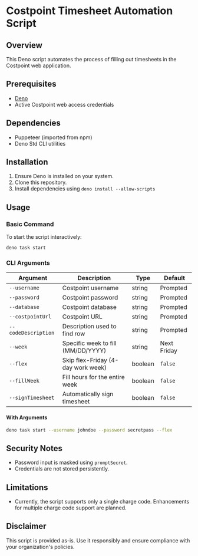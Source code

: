 
# Costpoint Timesheet Automation Script

## Overview

This Deno script automates the process of filling out timesheets in the Costpoint web application.

## Prerequisites

- [Deno](https://deno.land/)
- Active Costpoint web access credentials

## Dependencies

- Puppeteer (imported from npm)
- Deno Std CLI utilities

## Installation

1. Ensure Deno is installed on your system.
2. Clone this repository.
3. Install dependencies using `deno install --allow-scripts`

## Usage

### Basic Command

To start the script interactively:
```bash
deno task start
```

### CLI Arguments

| Argument           | Description                             | Type    | Default         |
|--------------------|-----------------------------------------|---------|-----------------|
| `--username`       | Costpoint username                     | string  | Prompted        |
| `--password`       | Costpoint password                     | string  | Prompted        |
| `--database`       | Costpoint database                     | string  | Prompted        |
| `--costpointUrl`   | Costpoint URL                          | string  | Prompted        |
| `--codeDescription`| Description used to find row           | string  | Prompted        |
| `--week`           | Specific week to fill (MM/DD/YYYY)     | string  | Next Friday     |
| `--flex`           | Skip flex-Friday (4-day work week)     | boolean | `false`         |
| `--fillWeek`       | Fill hours for the entire week         | boolean | `false`         |
| `--signTimesheet`  | Automatically sign timesheet           | boolean | `false`         |

#### With Arguments

```bash
deno task start --username johndoe --password secretpass --flex
```

## Security Notes

- Password input is masked using `promptSecret`.
- Credentials are not stored persistently.

## Limitations

- Currently, the script supports only a single charge code. Enhancements for multiple charge code support are planned.

## Disclaimer

This script is provided as-is. Use it responsibly and ensure compliance with your organization's policies.